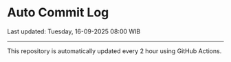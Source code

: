 # Auto Commit Log

Last updated: Tuesday, 16-09-2025 08:00 WIB

---

This repository is automatically updated every 2 hour using GitHub Actions.
